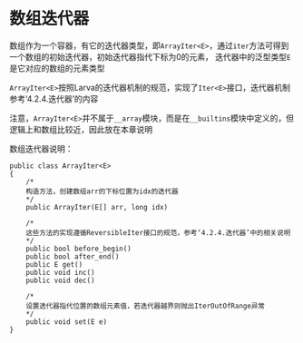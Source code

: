# **数组迭代器**

数组作为一个容器，有它的迭代器类型，即`ArrayIter<E>`，通过`iter`方法可得到一个数组的初始迭代器，初始迭代器指代下标为0的元素，
迭代器中的泛型类型`E`是它对应的数组的元素类型

`ArrayIter<E>`按照Larva的迭代器机制的规范，实现了`Iter<E>`接口，迭代器机制参考‘4.2.4.迭代器’的内容

注意，`ArrayIter<E>`并不属于`__array`模块，而是在`__builtins`模块中定义的，但逻辑上和数组比较近，因此放在本章说明

数组迭代器说明：

```
public class ArrayIter<E>
{
    /*
    构造方法，创建数组arr的下标位置为idx的迭代器
    */
    public ArrayIter(E[] arr, long idx)

    /*
    这些方法的实现遵循ReversibleIter接口的规范，参考‘4.2.4.迭代器’中的相关说明
    */
    public bool before_begin()
    public bool after_end()
    public E get()
    public void inc()
    public void dec()

    /*
    设置迭代器指代位置的数组元素值，若迭代器越界则抛出IterOutOfRange异常
    */
    public void set(E e)
}
```
